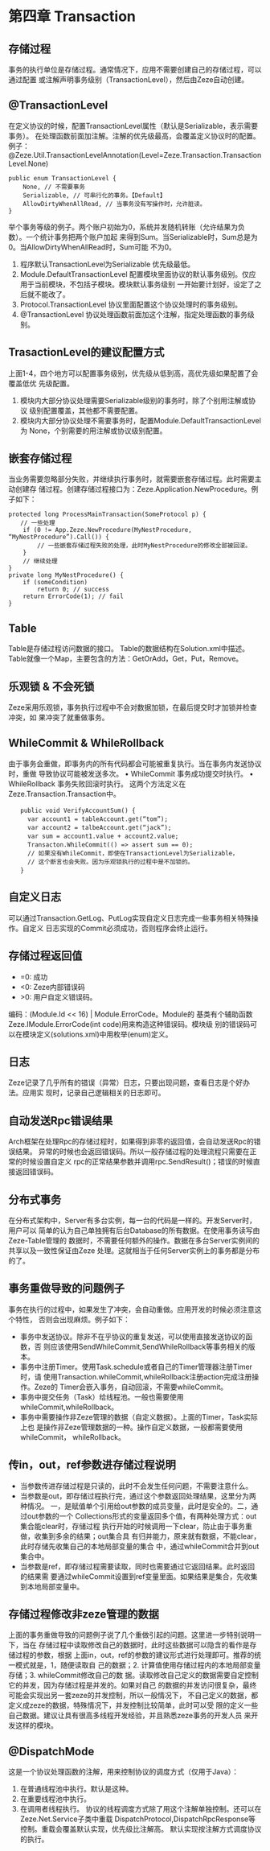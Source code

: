 # 第四章 Transaction

## 存储过程
事务的执行单位是存储过程。通常情况下，应用不需要创建自己的存储过程，可以通过配置
或注解声明事务级别（TransactionLevel），然后由Zeze自动创建。

## @TransactionLevel

在定义协议的时候，配置TransactionLevel属性（默认是Serializable，表示需要事务）。
在处理函数前面加注解。注解的优先级最高，会覆盖定义协议时的配置。例子：
@Zeze.Util.TransactionLevelAnnotation(Level=Zeze.Transaction.TransactionLevel.None)

```
public enum TransactionLevel {
    None, // 不需要事务
    Serializable, // 可串行化的事务。【Default】
    AllowDirtyWhenAllRead, // 当事务没有写操作时，允许脏读。
}
```

举个事务等级的例子。两个账户初始为0，系统并发随机转账（允许结果为负数）。一个统计事务把两个账户加起
来得到Sum。当Serializable时，Sum总是为0。当AllowDirtyWhenAllRead时，Sum可能
不为0。

1. 程序默认TransactionLevel为Serializable
   优先级最低。
2. Module.DefaultTransactionLevel
   配置模块里面协议的默认事务级别。仅应用于当前模块，不包括子模块。模块默认事务级别
   一开始要计划好，设定了之后就不能改了。
3. Protocol.TransactionLevel
   协议里面配置这个协议处理时的事务级别。
4. @TransactionLevel
   协议处理函数前面加这个注解，指定处理函数的事务级别。

## TrasactionLevel的建议配置方式

上面1-4，四个地方可以配置事务级别，优先级从低到高，高优先级如果配置了会覆盖低优
先级配置。
1.	模块内大部分协议处理需要Serializable级别的事务时，除了个别用注解或协议
      级别配置覆盖，其他都不需要配置。
2.	模块内大部分协议处理不需要事务时，配置Module.DefaultTransactionLevel为
      None，个别需要的用注解或协议级别配置。

## 嵌套存储过程

当业务需要忽略部分失败，并继续执行事务时，就需要嵌套存储过程。此时需要主动创建存
储过程。创建存储过程接口为：Zeze.Application.NewProcedure。例子如下：

```
protected long ProcessMainTransaction(SomeProtocol p) {
　　// 一些处理
	if (0 != App.Zeze.NewProcedure(MyNestProcedure, “MyNestProcedure”).Call()) {
		// 一些嵌套存储过程失败的处理，此时MyNestProcedure的修改全部被回滚。
	}
	// 继续处理
}
private long MyNestProcedure() {
	if (someCondition)
		return 0; // success
	return ErrorCode(1); // fail
}
```

## Table

Table是存储过程访问数据的接口。
Table的数据结构在Solution.xml中描述。
Table就像一个Map，主要包含的方法：GetOrAdd，Get，Put，Remove。

## 乐观锁 &amp; 不会死锁

Zeze采用乐观锁，事务执行过程中不会对数据加锁，在最后提交时才加锁并检查冲突，如
果冲突了就重做事务。

## WhileCommit & WhileRollback

由于事务会重做，即事务内的所有代码都会可能被重复执行。当在事务内发送协议时，重做
导致协议可能被发送多次。
•	WhileCommit 事务成功提交时执行。
•	WhileRollback 事务失败回滚时执行。
这两个方法定义在Zeze.Transaction.Transaction中。

```
　　public void VerifyAccountSum() {
　　  var account1 = tableAccount.get(“tom”);
　　  var account2 = talbeAccount.get(“jack”);
　　  var sum = account1.value + account2.value;
　　  Transacton.WhileCommit(() => assert sum == 0);
　　  // 如果没有WhileCommit，即使在TransactionLevel为Serializable，
　　  // 这个断言也会失败。因为乐观锁执行的过程中是不加锁的。
　　}
```

## 自定义日志

可以通过Transaction.GetLog、PutLog实现自定义日志完成一些事务相关特殊操作。自定义
日志实现的Commit必须成功，否则程序会终止运行。

## 存储过程返回值

* =0: 成功
* &lt;0: Zeze内部错误码
* &gt;0: 用户自定义错误码。

编码：(Module.Id << 16) | Module.ErrorCode。Module的
基类有个辅助函数Zeze.IModule.ErrorCode(int code)用来构造这种错误码。模块级
别的错误码可以在模块定义(solutions.xml)中用枚举(enum)定义。

## 日志

Zeze记录了几乎所有的错误（异常）日志，只要出现问题，查看日志是个好办法。应用实
现时，记录自己逻辑相关的日志即可。

## 自动发送Rpc错误结果

Arch框架在处理Rpc的存储过程时，如果得到非零的返回值，会自动发送Rpc的错误结果。
异常的时候也会返回错误码。所以一般存储过程的处理流程只需要在正常的时候设置自定义
rpc的正常结果参数并调用rpc.SendResult()；错误的时候直接返回错误码。

## 分布式事务

在分布式架构中，Server有多台实例，每一台的代码是一样的。开发Server时，用户可以
简单的认为自己单独拥有后台Database的所有数据。在使用事务读写由Zeze-Table管理的
数据时，不需要任何额外的操作。数据在多台Server实例间的共享以及一致性保证由Zeze
处理。这就相当于任何Server实例上的事务都是分布的了。

## 事务重做导致的问题例子

事务在执行的过程中，如果发生了冲突，会自动重做。应用开发的时候必须注意这个特性，
否则会出现麻烦。例子如下：
* 事务中发送协议。除非不在乎协议的重复发送，可以使用直接发送协议的函数，否
则应该使用SendWhileCommit,SendWhileRollback等事务相关的版本。
* 事务中注册Timer。使用Task.schedule或者自己的Timer管理器注册Timer时，请
使用Transaction.whileCommit,whileRollback注册action完成注册操作。Zeze的
Timer会嵌入事务，自动回滚，不需要whileCommit。
* 事务中提交任务（Task）给线程池。一般也需要使用whileCommit,whileRollback。
* 事务中需要操作非Zeze管理的数据（自定义数据）。上面的Timer，Task实际上也
是操作非Zeze管理数据的一种。操作自定义数据，一般都需要使用whileCommit，
whileRollback。

## 传in，out，ref参数进存储过程说明

* 当参数传进存储过程是只读的，此时不会发生任何问题，不需要注意什么。
* 当参数是out，即存储过程执行完，通过这个参数返回处理结果，这里分为两种情况。
一，是赋值单个引用给out参数的成员变量，此时是安全的。二，通过out参数的一个
Collections形式的变量返回多个值，有两种处理方式：out集合能clear时，存储过程
执行开始的时候调用一下clear，防止由于事务重做，收集到多余的结果；out集合具
有归并能力，原来就有数据，不能clear，此时存储先收集自己的本地局部变量的集合
中，通过whileCommit合并到out集合中。
* 当参数是ref，即存储过程需要读取，同时也需要通过它返回结果。此时返回的结果需
要通过whileCommit设置到ref变量里面。如果结果是集合，先收集到本地局部变量中。

## 存储过程修改非zeze管理的数据

上面的事务重做导致的问题例子说了几个重做引起的问题。这里进一步特别说明一下，当在
存储过程中读取修改自己的数据时，此时这些数据可以隐含的看作是存储过程的参数，根据
上面in，out，ref的参数的建议形式进行处理即可。推荐的统一模式就是，1，随便读取自
己的数据；2. 计算值使用存储过程内的本地局部变量存储；3. whileCommit修改自己的数
据。读取修改自己定义的数据需要自定控制它的并发，因为存储过程是并发的。如果对自己
的数据的并发访问很复杂，最终可能会实现出另一套zeze的并发控制，所以一般情况下，
不自己定义的数据，都定义成zeze的数据，特殊情况下，并发控制比较简单，此时可以受
限的定义一些自己数据。建议让具有很高多线程开发经验，并且熟悉zeze事务的开发人员
来开发这样的模块。

## @DispatchMode

这是一个协议处理函数的注解，用来控制协议的调度方式（仅用于Java）：
1.	在普通线程池中执行。默认是这种。
2.	在重要线程池中执行。
3.	在调用者线程执行。
      协议的线程调度方式除了用这个注解单独控制。还可以在Zeze.Net.Service子类中重载
      DispatchProtocol,DispatchRpcResponse等控制。重载会覆盖默认实现，优先级比注解高。
      默认实现按注解方式调度协议的执行。

